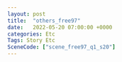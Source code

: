 ```yaml
---
layout: post
title:  "others_free97"
date:   2022-05-20 07:00:00 +0000
categories: Etc
Tags: Story Etc
SceneCode: ["scene_free97_q1_s20"]
---
```

